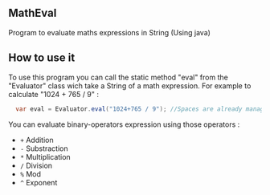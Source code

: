## MathEval
Program to evaluate maths expressions in String (Using java) 

## How to use it

To use this program you can call the static method "eval" from the "Evaluator" class wich take 
a String of a math expression. 
For example to calculate "1024 + 765 / 9" : 

```java
  var eval = Evaluator.eval("1024+765 / 9"); //Spaces are already managed
```

You can evaluate binary-operators expression using those operators : 

* ```+``` Addition
* ```-``` Substraction
* ```*``` Multiplication
* ```/``` Division
* ```%``` Mod
* ```^``` Exponent




